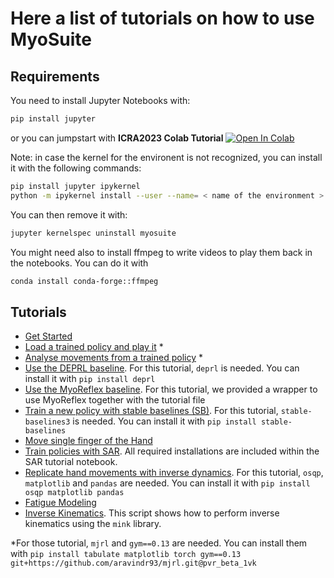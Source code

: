 # Here a list of tutorials on how to use MyoSuite

## Requirements
You need to install Jupyter Notebooks with:

``` bash
pip install jupyter
```
or you can jumpstart with **ICRA2023 Colab Tutorial** [![Open In Colab](https://colab.research.google.com/assets/colab-badge.svg)](https://colab.research.google.com/drive/1KGqZgSYgKXF-vaYC33GR9llDsIW9Rp-q)

Note: in case the kernel for the environent is not recognized, you can install it with the following commands:

``` bash
pip install jupyter ipykernel
python -m ipykernel install --user --name= < name of the environment >
```
You can then remove it with:
``` bash
jupyter kernelspec uninstall myosuite
```

You might need also to install ffmpeg to write videos to play them back in the notebooks. You can do it with
``` bash
conda install conda-forge::ffmpeg
```

## Tutorials

- [Get Started](./1_Get_Started.ipynb)
- [Load a trained policy and play it](./2_Load_policy.ipynb) *
- [Analyse movements from a trained policy](./3_Analyse_movements.ipynb) *
- [Use the DEPRL baseline](./4a_deprl.ipynb). For this tutorial, `deprl` is needed. You can install it with `pip install deprl`
- [Use the MyoReflex baseline](./4b_reflex/MyoSuite_MyoReflex_Walk.ipynb). For this tutorial, we provided a wrapper to use MyoReflex together with the tutorial file
- [Train a new policy with stable baselines (SB)](./4c_Train_SB_policy.ipynb). For this tutorial, `stable-baselines3` is needed. You can install it with `pip install stable-baselines`
- [Move single finger of the Hand](./5_Move_Hand_Fingers.ipynb)
- [Train policies with SAR](./SAR/SAR%20tutorial.ipynb). All required installations are included within the SAR tutorial notebook.
- [Replicate hand movements with inverse dynamics](./6_Inverse_Dynamics.ipynb). For this tutorial, `osqp`, `matplotlib` and `pandas` are needed. You can install it with `pip install osqp matplotlib pandas`
- [Fatigue Modeling](./7_Fatigue_Modeling.ipynb)
- [Inverse Kinematics](./8_inverse_kinematics.py). This script shows how to perform inverse kinematics using the `mink` library.

*For those tutorial, `mjrl` and `gym==0.13` are needed. You can install them with `pip install tabulate matplotlib torch gym==0.13 git+https://github.com/aravindr93/mjrl.git@pvr_beta_1vk`
